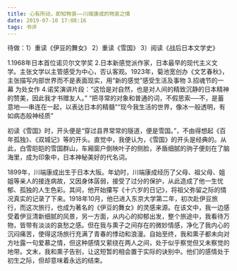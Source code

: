 ```yaml
---
title: 心有所动，即知物哀——川端康成的物哀之情
date: 2019-07-10 17:08:16
tags: 书评
---
```

待做：1）重读《伊豆的舞女》
2）重读《雪国》
3）阅读《战后日本文学史》


1.1968年日本首位诺贝尔文学奖
2.日本新感觉派作家，日本最早的现代主义文学。主张文学以主管感受为中心，否认客观。1923年，菊池宽创办《文艺春秋》，主张描写内部世界而不是表面现实，用“新的感觉”感受生活及事物
3.招魂节的一幕 为处女作
4.诺奖演讲片段：“这恰是对自然，也是对人间的精致沉静的日本精神的赞美，因此我才书赠友人。” “把寻常的对象和普通的词，不假思索──不，是蓄意地──串连在一起，以表达日本的精髓”“现今我生活的世界，像冰一般透明，有如病态般神经质”


初读《雪国》时，开头便是“穿过县界常常的隧道，便是雪国。”，不由得想起《百年孤独》、《双城记》等的开头。直觉中，我便认为，《雪国》的开头是经典的。从此，白雪皑皑的雪国群山，车厢窗户倒映叶子的侧脸，矛盾细腻的驹子便刻在了脑海里，成为印象中，日本神秘美好的代名词。

1899年，川端康成出生于日本大阪。年幼时，川端康成经历了父母、祖父母、姐姐等亲人的接连病故，又因身体孱弱，接受了过分的保护，从此造成了他一生忧郁、孤独的人生色彩。其间，他开始攥写《十六岁的日记》，将祖父弥留之际的情况真实的记录了下来。1918年10月，他已进入东京大学第二年，初次赴伊豆旅行，而这次旅行，也成为著名的《伊豆的舞女》的灵感来源。在该文中，我一边感受着伊豆清新细腻的风景，另一方面，从内心的抑郁出发，整个旅途中，我看待万物，皆带有淡淡的哀愁之感。但在我与熏子之间存在的微妙情感，净化了我内心的沉闷痛苦，使得这场旅行充满了青春的悸动和浪漫。自始至终，我和熏子都未向对方吐露一句爱慕之情，但这种感情又萦绕在两人之间，处于似乎察觉但又未察觉的地带。文末，我和熏子告别，让这短暂的相会置于实际的诀别中。他们的感情处于初生之际，但却意味着永远的结束。
